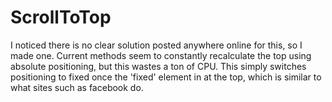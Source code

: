 ScrollToTop
========

I noticed there is no clear solution posted anywhere online for this, so I made one. Current methods seem to constantly recalculate the top using absolute positioning, but this wastes a ton of CPU. This simply switches positioning to fixed once the 'fixed' element in at the top, which is similar to what sites such as facebook do. 
